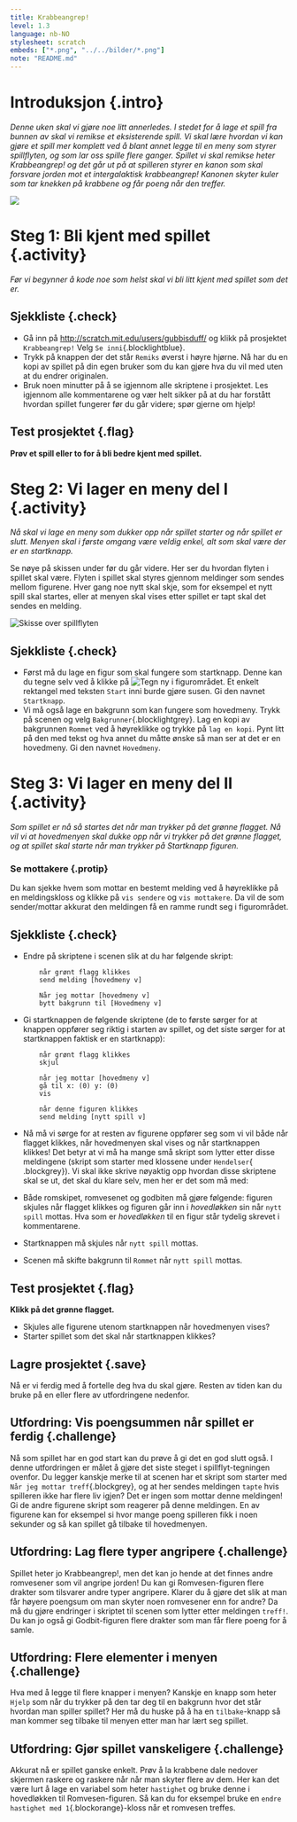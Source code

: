 ```yaml
---
title: Krabbeangrep!
level: 1.3
language: nb-NO
stylesheet: scratch
embeds: ["*.png", "../../bilder/*.png"]
note: "README.md"
---
```


# Introduksjon {.intro}

*Denne uken skal vi gjøre noe litt annerledes. I stedet for å lage et spill fra bunnen av skal vi remikse et eksisterende spill. Vi skal lære hvordan vi kan gjøre et spill mer komplett ved å blant annet legge til en meny som styrer spillflyten, og som lar oss spille flere ganger. Spillet vi skal remikse heter Krabbeangrep! og det går ut på at spilleren styrer en kanon som skal forsvare jorden mot et intergalaktisk krabbeangrep! Kanonen skyter kuler som tar knekken på krabbene og får poeng når den treffer.*

![](krabbeangrep.png)

# Steg 1: Bli kjent med spillet {.activity}

*Før vi begynner å kode noe som helst skal vi bli litt kjent med spillet som det er.*

## Sjekkliste {.check}
+ Gå inn på <http://scratch.mit.edu/users/gubbisduff/> og klikk på prosjektet `Krabbeangrep!` Velg `Se inni`{.blocklightblue}.
+ Trykk på knappen der det står `Remiks` øverst i høyre hjørne. Nå har du en kopi av spillet på din egen bruker som du kan gjøre hva du vil med uten at du endrer originalen. 
+ Bruk noen minutter på å se igjennom alle skriptene i prosjektet. Les igjennom alle kommentarene og vær helt sikker på at du har forstått hvordan spillet fungerer før du går videre; spør gjerne om hjelp!

## Test prosjektet {.flag}

__Prøv et spill eller to for å bli bedre kjent med spillet.__

# Steg 2: Vi lager en meny del I {.activity}

*Nå skal vi lage en meny som dukker opp når spillet starter og når spillet er slutt. Menyen skal i første omgang være veldig enkel, alt som skal være der er en startknapp.*

Se nøye på skissen under før du går videre. Her ser du hvordan flyten i spillet skal være. Flyten i spillet skal styres gjennom meldinger som sendes mellom figurene. Hver gang noe nytt skal skje, som for eksempel et nytt spill skal startes, eller at menyen skal vises etter spillet er tapt skal det sendes en melding. 

![Skisse over spillflyten](spillflyt.png)

## Sjekkliste {.check}

+ Først må du lage en figur som skal fungere som startknapp. Denne kan du tegne selv ved å klikke på ![Tegn ny](tegn-ny.png) i figurområdet. Et enkelt rektangel med teksten `Start` inni burde gjøre susen. Gi den navnet `Startknapp`.
+ Vi må også lage en bakgrunn som kan fungere som hovedmeny. Trykk på scenen og velg `Bakgrunner`{.blocklightgrey}. Lag en kopi av bakgrunnen `Rommet` ved å høyreklikke og trykke på `lag en kopi`. Pynt litt på den med tekst og hva annet du måtte ønske så man ser at det er en hovedmeny. Gi den navnet `Hovedmeny`. 

# Steg 3: Vi lager en meny del II {.activity}

*Som spillet er nå så startes det når man trykker på det grønne flagget. Nå vil vi at hovedmenyen skal dukke opp når vi trykker på det grønne flagget, og at spillet skal starte når man trykker på Startknapp figuren.*

### Se mottakere {.protip}

Du kan sjekke hvem som mottar en bestemt melding ved å høyreklikke på en meldingskloss og klikke på `vis sendere` og `vis mottakere`. Da vil de som sender/mottar akkurat den meldingen få en ramme rundt seg i figurområdet. 

## Sjekkliste {.check}

+ Endre på skriptene i scenen slik at du har følgende skript:

	```blocks
		når grønt flagg klikkes
		send melding [hovedmeny v]

		Når jeg mottar [hovedmeny v]
		bytt bakgrunn til [Hovedmeny v]
	```

+ Gi startknappen de følgende skriptene (de to første sørger for at knappen oppfører seg riktig i starten av spillet, og det siste sørger for at startknappen faktisk er en startknapp):

	```blocks
		når grønt flagg klikkes
		skjul

		når jeg mottar [hovedmeny v]
		gå til x: (0) y: (0)
		vis

		når denne figuren klikkes
		send melding [nytt spill v]
	```

+ Nå må vi sørge for at resten av figurene oppfører seg som vi vil både når flagget klikkes, når hovedmenyen skal vises og når startknappen klikkes! Det betyr at vi må ha mange små skript som lytter etter disse meldingene (skript som starter med klossene under `Hendelser`{ .blockgrey}). Vi skal ikke skrive nøyaktig opp hvordan disse skriptene skal se ut, det skal du klare selv, men her er det som må med:
+ Både romskipet, romvesenet og godbiten må gjøre følgende: figuren skjules når flagget klikkes og figuren går inn i *hovedløkken* sin når `nytt spill` mottas. Hva som er *hovedløkken* til en figur står tydelig skrevet i kommentarene.
+ Startknappen må skjules når `nytt spill` mottas.
+ Scenen må skifte bakgrunn til `Rommet` når `nytt spill` mottas. 

## Test prosjektet {.flag}

__Klikk på det grønne flagget.__

+ Skjules alle figurene utenom startknappen når hovedmenyen vises?
+ Starter spillet som det skal når startknappen klikkes?

## Lagre prosjektet {.save}

Nå er vi ferdig med å fortelle deg hva du skal gjøre. Resten av tiden kan du bruke på en eller flere av utfordringene nedenfor. 

## Utfordring: Vis poengsummen når spillet er ferdig {.challenge}

Nå som spillet har en god start kan du prøve å gi det en god slutt også. I denne utfordringen er målet å gjøre det siste steget i spillflyt-tegningen ovenfor. Du legger kanskje merke til at scenen har et skript som starter med `Når jeg mottar treff`{.blockgrey}, og at her sendes meldingen `tapte` hvis spilleren ikke har flere liv igjen? Det er ingen som mottar denne meldingen! Gi de andre figurene skript som reagerer på denne meldingen. En av figurene kan for eksempel si hvor mange poeng spilleren fikk i noen sekunder og så kan spillet gå tilbake til hovedmenyen.

## Utfordring: Lag flere typer angripere {.challenge}

Spillet heter jo Krabbeangrep!, men det kan jo hende at det finnes andre romvesener som vil angripe jorden! Du kan gi Romvesen-figuren flere drakter som tilsvarer andre typer angripere. Klarer du å gjøre det slik at man får høyere poengsum om man skyter noen romvesener enn for andre? Da må du gjøre endringer i skriptet til scenen som lytter etter meldingen `treff!`. Du kan jo også gi Godbit-figuren flere drakter som man får flere poeng for å samle.

## Utfordring: Flere elementer i menyen {.challenge}

Hva med å legge til flere knapper i menyen? Kanskje en knapp som heter `Hjelp` som når du trykker på den tar deg til en bakgrunn hvor det står hvordan man spiller spillet? Her må du huske på å ha en `tilbake`-knapp så man kommer seg tilbake til menyen etter man har lært seg spillet.

## Utfordring: Gjør spillet vanskeligere {.challenge}

Akkurat nå er spillet ganske enkelt. Prøv å la krabbene dale nedover skjermen raskere og raskere når når man skyter flere av dem. Her kan det være lurt å lage en variabel som heter `hastighet` og bruke denne i hovedløkken til Romvesen-figuren. Så kan du for eksempel bruke en `endre hastighet med 1`{.blockorange}-kloss når et romvesen treffes.
